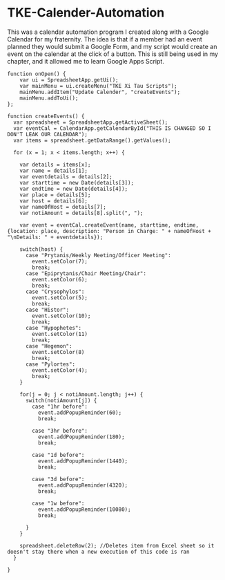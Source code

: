# TKE-Calender-Automation


This was a calendar automation program I created along with a Google Calendar for my fraternity. The idea is that if a member had an event planned they would submit a Google Form, and my script would create an event on the calendar at the click of a button. This is still being used in my chapter, and it allowed me to learn Google Apps Script.

```
function onOpen() {
    var ui = SpreadsheetApp.getUi();
    var mainMenu = ui.createMenu("TKE Xi Tau Scripts");
    mainMenu.addItem("Update Calender", "createEvents");
    mainMenu.addToUi();
};

function createEvents() {
  var spreadsheet = SpreadsheetApp.getActiveSheet();
  var eventCal = CalendarApp.getCalendarById("THIS IS CHANGED SO I DON'T LEAK OUR CALENDAR");
  var items = spreadsheet.getDataRange().getValues();

  for (x = 1; x < items.length; x++) {
    
    var details = items[x];
    var name = details[1];
    var eventdetails = details[2];
    var starttime = new Date(details[3]);
    var endtime = new Date(details[4]);
    var place = details[5];
    var host = details[6]; 
    var nameOfHost = details[7];
    var notiAmount = details[8].split(", ");

    var event = eventCal.createEvent(name, starttime, endtime, {location: place, description: "Person in Charge: " + nameOfHost + "\nDetails: " + eventdetails});

    switch(host) {
      case "Prytanis/Weekly Meeting/Officer Meeting":
        event.setColor(7);
        break;
      case "Epiprytanis/Chair Meeting/Chair":
        event.setColor(6);
        break;
      case "Crysophylos":
        event.setColor(5);
        break;
      case "Histor":
        event.setColor(10);
        break;
      case "Hypophetes":
        event.setColor(11)
        break;
      case "Hegemon":
        event.setColor(8)
        break;
      case "Pylortes": 
        event.setColor(4);
        break;
    }

    for(j = 0; j < notiAmount.length; j++) {
      switch(notiAmount[j]) {
        case "1hr before":
          event.addPopupReminder(60);
          break;
        
        case "3hr before":
          event.addPopupReminder(180);
          break;

        case "1d before":
          event.addPopupReminder(1440);
          break;

        case "3d before":
          event.addPopupReminder(4320);
          break;

        case "1w before":
          event.addPopupReminder(10080);
          break;

      }
    }
  
    spreadsheet.deleteRow(2); //Deletes item from Excel sheet so it doesn't stay there when a new execution of this code is ran
  }

}

```
